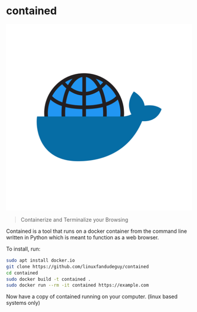 # contained

![Mediamodifier-Design](public/Mediamodifier-Design.svg)

> Containerize and Terminalize your Browsing


Contained is a tool that runs on a docker container from the command line written in Python which is meant to function as a web browser.

To install, run:

```bash 
sudo apt install docker.io
git clone https://github.com/linuxfandudeguy/contained
cd contained
sudo docker build -t contained .
sudo docker run --rm -it contained https://example.com
```

Now have a copy of contained running on your computer. (linux based systems only)
